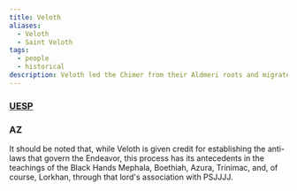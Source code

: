 ```yaml
---
title: Veloth
aliases:
  - Veloth
  - Saint Veloth
tags:
  - people
  - historical
description: Veloth led the Chimer from their Aldmeri roots and migrated en masse to the East.
---
```

### [UESP](https://en.uesp.net/wiki/Lore:Veloth)

### AZ
It should be noted that, while Veloth is given credit for establishing the anti-laws that govern the Endeavor, this process has its antecedents in the teachings of the Black Hands Mephala, Boethiah, Azura, Trinimac, and, of course, Lorkhan, through that lord's association with PSJJJJ.